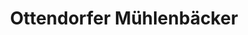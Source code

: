 ---
title: "Ottendorfer Mühlenbäcker"
url: /dresden/ottendorfer-muehlenbaecker-holzhofgasse/
shop: Bäckerei
---